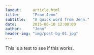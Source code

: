 ```yaml
---
layout:     article.html
title:      "From Jenn"
subtitle:   "A quick word from Jenn."
date:       2015-06-10 12:00:00
author:     "Jenn"
header-img: "img/post-bg-01.jpg"
---
```


This is a test to see if this works.
